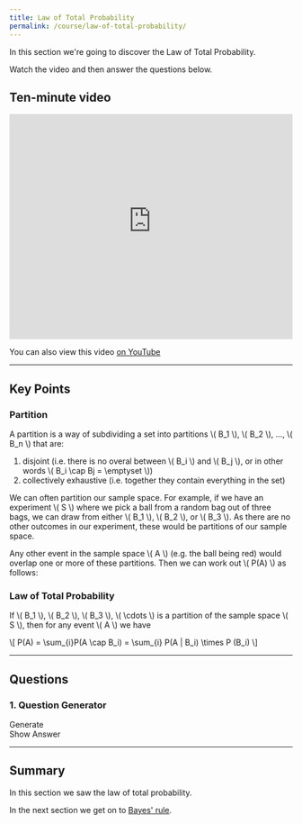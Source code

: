 ```yaml
---
title: Law of Total Probability
permalink: /course/law-of-total-probability/
---
```


In this section we're going to discover the Law of Total Probability.

Watch the video and then answer the questions below.

## Ten-minute video

<iframe width="100%" height="400px" src="https://www.youtube-nocookie.com/embed/vCrbBn1tKQA" frameborder="0" allow="accelerometer; autoplay; clipboard-write; encrypted-media; gyroscope; picture-in-picture" allowfullscreen></iframe>

You can also view this video [on YouTube](https://youtu.be/vCrbBn1tKQA)

---

<script src="https://polyfill.io/v3/polyfill.min.js?features=es6"></script>
<script id="MathJax-script" src="https://cdn.jsdelivr.net/npm/mathjax@3/es5/tex-mml-chtml.js"></script>

## Key Points

### Partition

A partition is a way of subdividing a set into partitions \\( B_1 \\), \\( B_2 \\), ..., \\( B_n \\) that are:
1. disjoint (i.e. there is no overal between \\( B_i \\) and \\( B_j \\), or in other words \\( B_i \\cap Bj = \\emptyset \\))
2. collectively exhaustive (i.e. together they contain everything in the set)

We can often partition our sample space. For example, if we have an experiment \\( S \\) where we pick a ball from a random bag out of three bags, we can draw from either \\( B_1 \\), \\( B_2 \\), or \\( B_3 \\). As there are no other outcomes in our experiment, these would be partitions of our sample space.

Any other event in the sample space \\( A \\) (e.g. the ball being red) would overlap one or more of these partitions. Then we can work out \\( P(A) \\) as follows:

### Law of Total Probability

If \\( B_1 \\), \\( B_2 \\), \\( B_3 \\), \\( \\cdots \\) is a partition of the sample space \\( S \\), then for any event \\( A \\) we have 

<p class="math">\[ P(A) = \sum_{i}P(A \cap B_i) = \sum_{i} P(A | B_i) \times P (B_i) \]</p>

---

## Questions

### 1. Question Generator

<script src="/assets/proofparty.js"></script>

<div id="target"></div>
<div id="answer" style="display: none; background-color: yellow;" class="math"></div>
<a class="btn btn-primary" type="submit" onClick="generateTotalLaw('target')">Generate</a>
<br />
<a id="answerbutton" class="btn btn-primary" type="submit" onClick="showAnswer('answer')">Show Answer</a>
<br />


<script>
generateTotalLaw = function(target)
{
    let p = proofparty.totalLaw();
    let str = p.question;
    const node = document.getElementById(target);
    MathJax.typesetClear([node]);
    node.innerHTML = str;
    MathJax.typesetPromise([node]).then(() => {
     // the new content is has been typeset
    });

    document.getElementById("answer").style.display="none";
    document.getElementById("answer").innerHTML = p.answer;
}
generateTotalLaw("target");
showAnswer = function(target)
{
    const node = document.getElementById(target);
    node.style.display='block';
}
</script>

---

## Summary

In this section we saw the law of total probability.

In the next section we get on to [Bayes' rule](../bayes-rule).